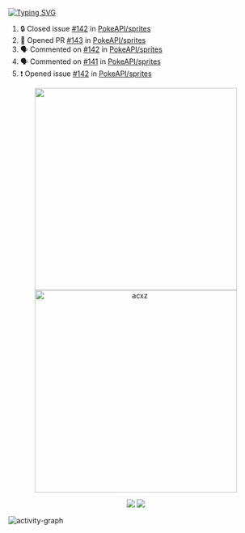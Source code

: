 [![Typing SVG](https://readme-typing-svg.herokuapp.com?size=16&color=AFFFA3&multiline=true&height=75&lines=contributing+to+robotics%2Fae%2Fml%2Fgpu;packaging+it+for+archlinux;ricer)](https://git.io/typing-svg)

<!--START_SECTION:activity-->
1. 🔒 Closed issue [#142](https://github.com/PokeAPI/sprites/issues/142) in [PokeAPI/sprites](https://github.com/PokeAPI/sprites)
2. 💪 Opened PR [#143](https://github.com/PokeAPI/sprites/pull/143) in [PokeAPI/sprites](https://github.com/PokeAPI/sprites)
3. 🗣 Commented on [#142](https://github.com/PokeAPI/sprites/issues/142#issuecomment-2054215975) in [PokeAPI/sprites](https://github.com/PokeAPI/sprites)
4. 🗣 Commented on [#141](https://github.com/PokeAPI/sprites/pull/141#issuecomment-2054215511) in [PokeAPI/sprites](https://github.com/PokeAPI/sprites)
5. ❗ Opened issue [#142](https://github.com/PokeAPI/sprites/issues/142) in [PokeAPI/sprites](https://github.com/PokeAPI/sprites)
<!--END_SECTION:activity-->

<p align="center">
  <img width="400em" src=https://github-readme-stats.vercel.app/api?username=acxz&include_all_commits=true&show_icons=true />
  <img width="400em" src="https://github-readme-streak-stats.herokuapp.com/?user=acxz&" alt="acxz" />
</p>

<p align="center">
  <img src=https://github-readme-stats.vercel.app/api/top-langs/?username=acxz&layout=compact />
  <img src=https://github-profile-trophy.vercel.app/?username=acxz&row=2&column=4 />
</p>

![activity-graph](https://github-readme-activity-graph.vercel.app/graph?username=acxz&bg_color=053c4a&color=ffffff&line=76c533&point=8f2fe1&area=true&hide_border=true&hide_title=true)
